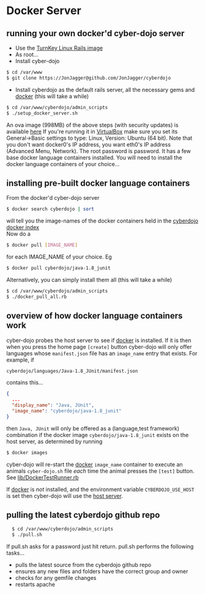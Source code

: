 
Docker Server
=============

running your own docker'd cyber-dojo server
-------------------------------------------
* Use the [TurnKey Linux Rails image](http://www.turnkeylinux.org/rails)
* As root...
* Install cyber-dojo
```bash
$ cd /var/www
$ git clone https://JonJagger@github.com/JonJagger/cyberdojo
```
* Install cyberdojo as the default rails server, all the necessary gems and [docker](https://www.docker.io/) (this will take a while)
```bash
$ cd /var/www/cyberdojo/admin_scripts
$ ./setup_docker_server.sh
```

An ova image (998MB) of the above steps (with security updates) is
available [here](https://drive.google.com/file/d/0B1bunkV30qwAcEJtTmlzUnJOZ1U/edit?usp=sharing)
If you're running it in [VirtualBox](http://www.virtualbox.org/) make sure
you set its General->Basic settings to type: Linux, Version: Ubuntu (64 bit).
Note that you don't want docker0's IP address, you want eth0's
IP address (Advanced Menu, Network). The root password is password.
It has a few base docker language containers installed. You will
need to install the docker language containers of your choice...


installing pre-built docker language containers
-----------------------------------------------
From the docker'd cyber-dojo server
```bash
$ docker search cyberdojo | sort
```
will tell you the image-names of the docker containers held in the
[cyberdojo docker index](https://index.docker.io/u/cyberdojo/)
<br>Now do a
```bash
$ docker pull [IMAGE_NAME]
```
for each IMAGE_NAME of your choice. Eg
```bash
$ docker pull cyberdojo/java-1.8_junit
```


Alternatively, you can simply install them all (this will take a while)
```bash
$ cd /var/www/cyberdojo/admin_scripts
$ ./docker_pull_all.rb
```



overview of how docker language containers work
-----------------------------------------------

cyber-dojo probes the host server to see if [docker](https://www.docker.io/)
is installed. If it is then
when you press the home page `[create]` button cyber-dojo will only offer
languages whose `manifest.json` file
has an `image_name` entry that exists. For example, if
```bash
cyberdojo/languages/Java-1.8_JUnit/manifest.json
```
contains this...
```json
{
  ...
  "display_name": "Java, JUnit",
  "image_name": "cyberdojo/java-1.8_junit"
}
```
then `Java, JUnit` will only be offered as a (language,test framework)
combination if the docker image `cyberdojo/java-1.8_junit` exists
on the host server, as determined by running
```bash
$ docker images
```

cyber-dojo will re-start the [docker](https://www.docker.io/) `image_name` container to execute an animals
`cyber-dojo.sh` file *each* time the animal presses the `[test]` button.
See [lib/DockerTestRunner.rb](https://github.com/JonJagger/cyberdojo/blob/master/lib/DockerTestRunner.rb)

If [docker](https://www.docker.io/) is *not* installed,
and the environment variable
`CYBERDOJO_USE_HOST` is set then cyber-dojo will use the
[host server](md/host-server.md).




pulling the latest cyberdojo github repo
----------------------------------------
```bash
  $ cd /var/www/cyberdojo/admin_scripts
  $ ./pull.sh
```
If pull.sh asks for a password just hit return.
pull.sh performs the following tasks...
  * pulls the latest source from the cyberdojo github repo
  * ensures any new files and folders have the correct group and owner
  * checks for any gemfile changes
  * restarts apache

